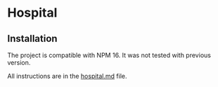# Hospital

## Installation

The project is compatible with NPM 16.
It was not tested with previous version.

All instructions are in the [hospital.md](hospital.md) file.